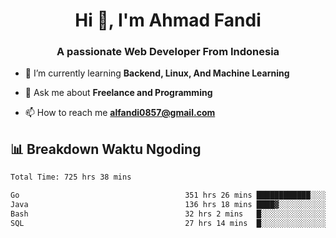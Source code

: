 <h1 align="center">Hi 👋, I'm Ahmad Fandi</h1>
<h3 align="center">A passionate Web Developer From Indonesia</h3>

- 🌱 I’m currently learning **Backend, Linux, And Machine Learning**

- 💬 Ask me about **Freelance and Programming**

- 📫 How to reach me **<alfandi0857@gmail.com>**


## 📊 Breakdown Waktu Ngoding

<!--START_SECTION:waka-->

```txt
Total Time: 725 hrs 38 mins

Go                                     351 hrs 26 mins ████████████░░░░░░░░░░░░░   48.02 %
Java                                   136 hrs 18 mins ████▓░░░░░░░░░░░░░░░░░░░░   18.63 %
Bash                                   32 hrs 2 mins   █░░░░░░░░░░░░░░░░░░░░░░░░   04.38 %
SQL                                    27 hrs 14 mins  █░░░░░░░░░░░░░░░░░░░░░░░░   03.72 %
```

<!--END_SECTION:waka-->
